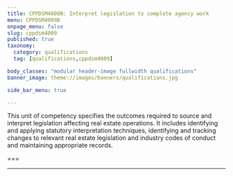 ```yaml
---
title: CPPDSM4009B: Interpret legislation to complete agency work
menu: CPPDSM4009B
onpage_menu: false
slug: cppdsm4009
published: true
taxonomy:
  category: qualifications
  tag: [qualifications,cppdsm4009]

body_classes: "modular header-image fullwidth qualifications"
banner_image: theme://images/banners/qualifications.jpg

side_bar_menu: true

---
```


This unit of competency specifies the outcomes required to source and interpret legislation affecting real estate operations. It includes identifying and applying statutory interpretation techniques, identifying and tracking changes to relevant real estate legislation and industry codes of conduct and maintaining appropriate records.

===

---
